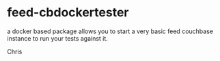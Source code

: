 # feed-cbdockertester

a docker based package allows you to start a very basic feed couchbase instance to run your tests against it.

Chris
